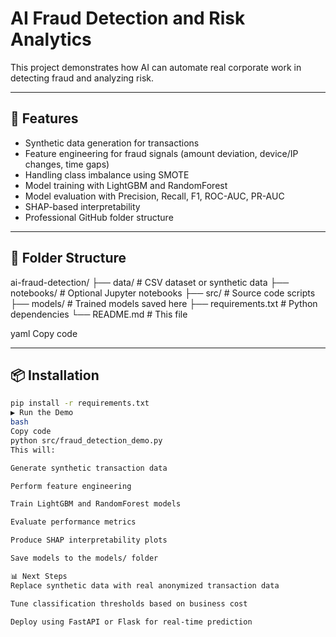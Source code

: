 # AI Fraud Detection and Risk Analytics

This project demonstrates how AI can automate real corporate work in detecting fraud and analyzing risk.

---

## 🚀 Features

- Synthetic data generation for transactions  
- Feature engineering for fraud signals (amount deviation, device/IP changes, time gaps)  
- Handling class imbalance using SMOTE  
- Model training with LightGBM and RandomForest  
- Model evaluation with Precision, Recall, F1, ROC-AUC, PR-AUC  
- SHAP-based interpretability  
- Professional GitHub folder structure  

---

## 📂 Folder Structure

ai-fraud-detection/
├── data/ # CSV dataset or synthetic data
├── notebooks/ # Optional Jupyter notebooks
├── src/ # Source code scripts
├── models/ # Trained models saved here
├── requirements.txt # Python dependencies
└── README.md # This file

yaml
Copy code

---

## 📦 Installation

```bash
pip install -r requirements.txt
▶️ Run the Demo
bash
Copy code
python src/fraud_detection_demo.py
This will:

Generate synthetic transaction data

Perform feature engineering

Train LightGBM and RandomForest models

Evaluate performance metrics

Produce SHAP interpretability plots

Save models to the models/ folder

📊 Next Steps
Replace synthetic data with real anonymized transaction data

Tune classification thresholds based on business cost

Deploy using FastAPI or Flask for real-time prediction
